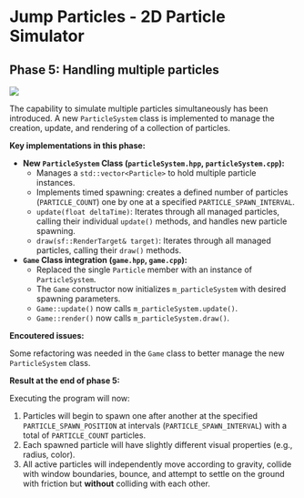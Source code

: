 # Jump Particles - 2D Particle Simulator

## Phase 5: Handling multiple particles

![](result.gif)

The capability to simulate multiple particles simultaneously has been introduced. A new `ParticleSystem` class is implemented to manage the creation, update, and rendering of a collection of particles.

**Key implementations in this phase:**

*   **New `ParticleSystem` Class (`particleSystem.hpp`, `particleSystem.cpp`):**
    *   Manages a `std::vector<Particle>` to hold multiple particle instances.
    *   Implements timed spawning: creates a defined number of particles (`PARTICLE_COUNT`) one by one at a specified `PARTICLE_SPAWN_INTERVAL`.
    *   `update(float deltaTime)`: Iterates through all managed particles, calling their individual `update()` methods, and handles new particle spawning.
    *   `draw(sf::RenderTarget& target)`: Iterates through all managed particles, calling their `draw()` methods.
*   **`Game` Class integration (`game.hpp`, `game.cpp`):**
    *   Replaced the single `Particle` member with an instance of `ParticleSystem`.
    *   The `Game` constructor now initializes `m_particleSystem` with desired spawning parameters.
    *   `Game::update()` now calls `m_particleSystem.update()`.
    *   `Game::render()` now calls `m_particleSystem.draw()`.

**Encoutered issues:**

Some refactoring was needed in the `Game` class to better manage the new `ParticleSystem` class.

**Result at the end of phase 5:**

Executing the program will now:
1.  Particles will begin to spawn one after another at the specified `PARTICLE_SPAWN_POSITION` at intervals (`PARTICLE_SPAWN_INTERVAL`) with a total of `PARTICLE_COUNT` particles.
2.  Each spawned particle will have slightly different visual properties (e.g., radius, color).
3.  All active particles will independently move according to gravity, collide with window boundaries, bounce, and attempt to settle on the ground with friction but **without** colliding with each other.

